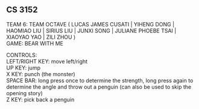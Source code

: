 ## CS 3152
TEAM 6: TEAM OCTAVE ( LUCAS JAMES CUSATI | YIHENG DONG | HAOMIAO LIU | 
SIRIUS LIU | JUNXI SONG | JULIANE PHOEBE TSAI | XIAOYAO YAO | ZILI ZHOU )  
GAME: BEAR WITH ME

CONTROLS:  
LEFT/RIGHT KEY: move left/right  
UP KEY: jump  
X KEY: punch (the monster)  
SPACE BAR: long press once to determine the strength, long press again to determine the angle and throw out a penguin (can also be used to skip the opening story)   
Z KEY: pick back a penguin


